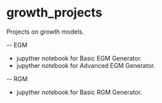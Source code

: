 # growth_projects
Projects on growth models.

-- EGM
- jupyther notebook for Basic EGM Generator.
- jupyther notebook for Advanced EGM Generator.

-- RGM
- jupyther notebook for Basic RGM Generator.

